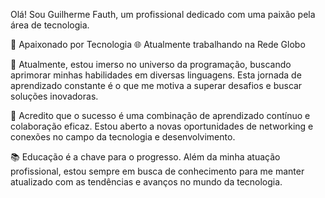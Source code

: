 Olá! Sou Guilherme Fauth, um profissional dedicado com uma paixão pela área de tecnologia. 
 
🚀 Apaixonado por Tecnologia 
🌐 Atualmente trabalhando na Rede Globo 

🔧 Atualmente, estou imerso no universo da programação, buscando aprimorar minhas habilidades em diversas linguagens. Esta jornada de aprendizado constante é o que me motiva a superar desafios e buscar soluções inovadoras.

🤝 Acredito que o sucesso é uma combinação de aprendizado contínuo e colaboração eficaz. Estou aberto a novas oportunidades de networking e conexões no campo da tecnologia e desenvolvimento.

📚 Educação é a chave para o progresso. Além da minha atuação profissional, estou sempre em busca de conhecimento para me manter atualizado com as tendências e avanços no mundo da tecnologia.
<!---
fauthgui/fauthgui is a ✨ special ✨ repository because its `README.md` (this file) appears on your GitHub profile.
You can click the Preview link to take a look at your changes.
--->
